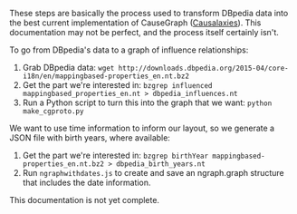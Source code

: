 These steps are basically the process used to transform DBpedia data into the best current implementation of CauseGraph ([Causalaxies](https://causegraph.github.io/causalaxies)).  This documentation may not be perfect, and the process itself certainly isn't.

To go from DBpedia's data to a graph of influence relationships:  
1. Grab DBpedia data: `wget http://downloads.dbpedia.org/2015-04/core-i18n/en/mappingbased-properties_en.nt.bz2`  
2. Get the part we're interested in: `bzgrep influenced mappingbased_properties_en.nt > dbpedia_influences.nt`  
3. Run a Python script to turn this into the graph that we want: `python make_cgproto.py`

We want to use time information to inform our layout, so we generate a JSON file with birth years, where available:  
1. Get the part we're interested in: `bzgrep birthYear mappingbased-properties_en.nt.bz2 > dbpedia_birth_years.nt`  
2. Run `ngraphwithdates.js` to create and save an ngraph.graph structure that includes the date information.  

This documentation is not yet complete.
